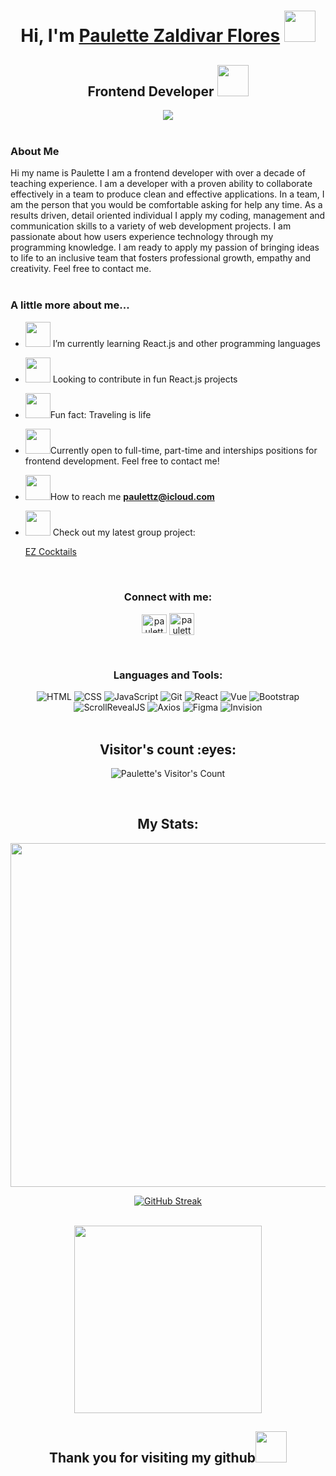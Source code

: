 <h1 align="center">Hi, I'm  <a href="https://paulette-zaldivar-flores.netlify.app/" target="blank" rel="About-Me"> Paulette Zaldivar Flores</a> <img src="https://media.giphy.com/media/SsxFYGLWvkhOpjBvjW/giphy.gif" width = "50px"/></h1> 
<h2 align="center">Frontend Developer <img src="https://media.giphy.com/media/hiJ9ypGI5tIKdwKoK2/giphy.gif" width = "50px"/></h2>

<div align="center">
  <img src="https://media.giphy.com/media/765ccrAiB0g9z6EApL/giphy.gif">
</div>

<br>

<h3>About Me </h3> Hi my name is Paulette I am a frontend developer with over a decade of teaching experience. I am a developer with a proven ability to collaborate effectively in a team to produce clean and effective applications. In a team, I am the person that you would be comfortable asking for help any time. As a results driven, detail oriented individual I apply my coding, management and communication skills to a variety of web development projects. I am passionate about how users experience technology through my programming knowledge. I am ready to apply my passion of bringing ideas to life to an inclusive team that fosters professional growth, empathy and creativity. Feel free to contact me.
<br>
<br>

<h3> A little more about me...</h3>


- <img src="https://media.giphy.com/media/eNAsjO55tPbgaor7ma/giphy.gif" width = "40px"/> I’m currently learning React.js and other programming languages

- <img src="https://media.giphy.com/media/1oGT95WukVFcRO1OFZ/giphy.gif" width = "40px"/> Looking to contribute in fun React.js projects

- <img src="https://media.giphy.com/media/65NvyjS9glUaEOQTTv/giphy.gif" width = "40px"/>Fun fact: Traveling is life

- <img src="https://media.giphy.com/media/QXPqYpSyBIMjBTtBbl/giphy.gif" width = "40px"/>Currently open to full-time, part-time and interships positions for frontend development. Feel free to contact me!

- <img src="https://media.giphy.com/media/5axRZ5SMhky9Kj60xk/giphy.gif" width = "40px"/>How to reach me **paulettz@icloud.com**

- <img src="https://media.giphy.com/media/IauL6LvGNlT3ffhcqq/giphy.gif" width = "40px"/> Check out my latest group project:  <p> <a href="https://ez-cocktails-prod.netlify.app/" target="_blank" rel="Ez-Cocktails"> EZ Cocktails</a></p> 



<br>

<h3 align="center">Connect with me:</h3>
<p align="center">
  <a href="https://jp.linkedin.com/in/paulettezaldivarflores3?trk=people-guest_people_search-card" target="blank"><img align="center"
      src="https://raw.githubusercontent.com/rahuldkjain/github-profile-readme-generator/master/src/images/icons/Social/linked-in-alt.svg"
      alt="paulette" height="30" width="40" /></a> 
<a href="discordapp.com/users/3848" target="blank"><img align="center"
      src="https://www.vectorlogo.zone/logos/discordapp/discordapp-icon.svg"
     alt="paulette" height="35" width="40" /></a> 
 </p>

<br>

<h3 align="center">Languages and Tools:</h3>

<div align="center">
  <img alt="HTML" src="https://img.shields.io/badge/html5-%23E34F26.svg?style=for-the-badge&logo=html5&logoColor=white">
  <img alt="CSS" src="https://img.shields.io/badge/CSS3-1572B6?style=for-the-badge&logo=css3&logoColor=white">
  <img alt="JavaScript" src="https://img.shields.io/badge/javascript-%23323330.svg?style=for-the-badge&logo=javascript&logoColor=%23F7DF1E">
  <img alt="Git" src="https://img.shields.io/badge/git-%23F05033.svg?style=for-the-badge&logo=git&logoColor=white">
  <img alt="React" src="https://img.shields.io/badge/react-%2320232a.svg?style=for-the-badge&logo=react&logoColor=%2361DAFB">
  <img alt="Vue" src="https://img.shields.io/badge/Vue_JS-CA4245?style=for-the-badge&logo=vue&logoColor=white">
  <img alt="Bootstrap" src="https://img.shields.io/badge/Bootstrap-563D7C?style=for-the-badge&logo=bootstrap&logoColor=white">
 <img alt="ScrollRevealJS" src="https://custom-icon-badges.herokuapp.com/badge/Scroll--Reveal.JS-218A3D?logo=paintbrush&logoColor=white&style=for-the-badge">
  <img alt="Axios" src="https://custom-icon-badges.herokuapp.com/badge/Axios-blue?logo=comment-discussion&logoColor=white&style=for-the-badge">
    <img alt="Figma" src="https://custom-icon-badges.herokuapp.com/badge/Figma-purple?logo=paintbrush&logoColor=white&style=for-the-badge">
    <img alt = "Invision" src = "https://custom-icon-badges.herokuapp.com/badge/Invision-pink?logo=paintbrush&logoColor=white&style=for-the-badge">
 </div>


<br>
  
  <h2 align="center">Visitor's count :eyes:</h2>

<p align="center"><img src="https://profile-counter.glitch.me/{paulette-zaldivar-flores}/count.svg" alt="Paulette's Visitor's Count" :: Visitor's Count" /></p>
  
<br>  
  
<h2 align="center">My Stats:</h2>

<div align="center">
  

  <a href="https://github.com/paulette-zaldivar-flores#gh-dark-mode-only">
    <img width=550 src="https://github-readme-stats.vercel.app/api/top-langs/?username=paulette-zaldivar-flores&langs_count=6&hide=scss&bg_color=1F222E&title_color=58A6FF&text_color=DDDDDD&hide_border=true&layout=compact#gh-dark-mode-only"> 
  </a>

  
 

[![GitHub Streak](https://github-readme-streak-stats.herokuapp.com/?user=paulette-zaldivar-flores&theme=dark)](https://git.io/streak-stats)
  

  
  <br>
  
 
<img src ="https://media.giphy.com/media/3o6ZtcOxQ9vi8vb9Cg/giphy.gif" width= "300px" >  
  
   <h2 align = "center"> Thank you for visiting my github<img src = "https://media.giphy.com/media/IcJ6n6VJNjRNS/giphy.gif" width= "50px"></h2> 
</div>

